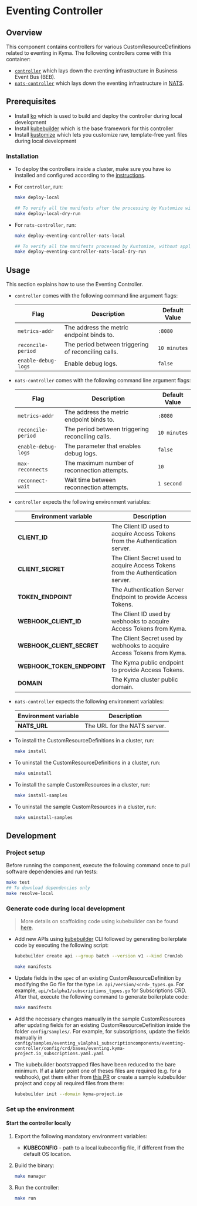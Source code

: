 # Eventing Controller

## Overview

This component contains controllers for various CustomResourceDefinitions related to eventing in Kyma. The following controllers come with this container:
- [`controller`](https://github.com/kyma-project/kyma/blob/master/components/eventing-controller/cmd/eventing-controller/main.go) which lays down the eventing infrastructure in Business Event Bus (BEB).
- [`nats-controller`](https://github.com/kyma-project/kyma/blob/master/components/eventing-controller/cmd/eventing-controller-nats/main.go) which lays down the eventing infrastructure in [NATS](https://docs.nats.io/nats-concepts/intro).

## Prerequisites
- Install [ko](https://github.com/google/ko) which is used to build and deploy the controller during local development
- Install [kubebuilder](https://github.com/kubernetes-sigs/kubebuilder) which is the base framework for this controller
- Install [kustomize](https://github.com/kubernetes-sigs/kustomize) which lets you customize raw, template-free `yaml` files during local development

### Installation

- To deploy the controllers inside a cluster, make sure you have `ko` installed and configured according to the [instructions](https://github.com/google/ko#setup).

- For `controller`, run:

    ```sh
    make deploy-local

    ## To verify all the manifests after the processing by Kustomize without applying to the cluster, use make target deploy-local-dry-run    
    make deploy-local-dry-run
    ```

- For `nats-controller`, run:

    ```sh
    make deploy-eventing-controller-nats-local

    ## To verify all the manifests processed by Kustomize, without applying them to the cluster, use the make target called "deploy-eventing-controller-nats-local-dry-run".    
    make deploy-eventing-controller-nats-local-dry-run
    ```

## Usage 

This section explains how to use the Eventing Controller.

- `controller` comes with the following command line argument flags:

    | Flag                    | Description                                           | Default Value   |
    | ----------------------- | ----------------------------------------------------- | --------------- |
    | `metrics-addr`            | The address the metric endpoint binds to.           | `:8080`         |
    | `reconcile-period`        | The period between triggering of reconciling calls. | `10 minutes`    |
    | `enable-debug-logs`       | Enable debug logs.                                  | `false`         |

- `nats-controller` comes with the following command line argument flags:

    | Flag                    | Description                                           | Default Value |
    | ----------------------- | ----------------------------------------------------- | ------------- |
    | `metrics-addr`            | The address the metric endpoint binds to.           | `:8080`       |
    | `reconcile-period`        | The period between triggering reconciling calls.    | `10 minutes`  |
    | `enable-debug-logs`       | The parameter that enables debug logs.              | `false`       |
    | `max-reconnects`          | The maximum number of reconnection attempts.        | `10 `         |
    | `reconnect-wait`         | Wait time between reconnection attempts.            | `1 second`    |

- `controller` expects the following environment variables:

    | Environment variable       | Description                                                                     |
    | -------------------------- | ------------------------------------------------------------------------------- |
    | **CLIENT_ID**              | The Client ID used to acquire Access Tokens from the Authentication server.     |
    | **CLIENT_SECRET**          | The Client Secret used to acquire Access Tokens from the Authentication server. |
    | **TOKEN_ENDPOINT**         | The Authentication Server Endpoint to provide Access Tokens.                    |
    | **WEBHOOK_CLIENT_ID**      | The Client ID used by webhooks to acquire Access Tokens from Kyma.              |
    | **WEBHOOK_CLIENT_SECRET**  | The Client Secret used by webhooks to acquire Access Tokens from Kyma.          |
    | **WEBHOOK_TOKEN_ENDPOINT** | The Kyma public endpoint to provide Access Tokens.                              |
    | **DOMAIN**                 | The Kyma cluster public domain.                                                 |

- `nats-controller` expects the following environment variables:

    | Environment variable   | Description                      |
    | ---------------------- | -------------------------------- |
    | **NATS_URL**           | The URL for the NATS server.     |

- To install the CustomResourceDefinitions in a cluster, run:

    ```sh
    make install
    ```

- To uninstall the CustomResourceDefinitions in a cluster, run:

    ```sh
    make uninstall
    ```

- To install the sample CustomResources in a cluster, run:

    ```sh
    make install-samples
    ```

- To uninstall the sample CustomResources in a cluster, run:

    ```sh
    make uninstall-samples
    ```

## Development

### Project setup

Before running the component, execute the following command once to pull software dependencies and run tests:

```sh
make test
## To download dependencies only
make resolve-local 
```

### Generate code during local development

> More details on scaffolding code using kubebuilder can be found [here](https://github.com/kubernetes-sigs/kubebuilder/blob/master/designs/simplified-scaffolding.md). 

- Add new APIs using [kubebuilder](https://github.com/kubernetes-sigs/kubebuilder) CLI followed by generating boilerplate code by executing the following script:

    ```sh
    kubebuilder create api --group batch --version v1 --kind CronJob

    make manifests
    ```

- Update fields in the `spec` of an existing CustomResourceDefinition by modifying the Go file for the type i.e. `api/version/<crd>_types.go`. For example, `api/v1alpha1/subscriptions_types.go` for Subscriptions CRD. After that, execute the following command to generate boilerplate code:

    ```sh
    make manifests
    ```

- Add the necessary changes manually in the sample CustomResources after updating fields for an existing CustomResourceDefinition inside the folder `config/samples/`. For example, for subscriptions, update the fields manually in `config/samples/eventing_v1alpha1_subscriptioncomponents/eventing-controller/config/crd/bases/eventing.kyma-project.io_subscriptions.yaml.yaml`

- The kubebuilder bootstrapped files have been reduced to the bare minimum. If at a later point one of theses files are required (e.g. for a webhook), get them either from [this PR](https://github.com/kyma-project/kyma/pull/9510/commits/6ce5b914c5ef175dea45c27ccca826becb1b5818) or create a sample kubebuilder project and copy all required files from there:

    ```sh
    kubebuilder init --domain kyma-project.io
    ```


### Set up the environment

#### Start the controller locally

1. Export the following mandatory environment variables:

    * **KUBECONFIG** - path to a local kubeconfig file, if different from the default OS location.

2. Build the binary:

    ```sh
    make manager
    ```

3. Run the controller:

    ```sh
    make run
    ```
